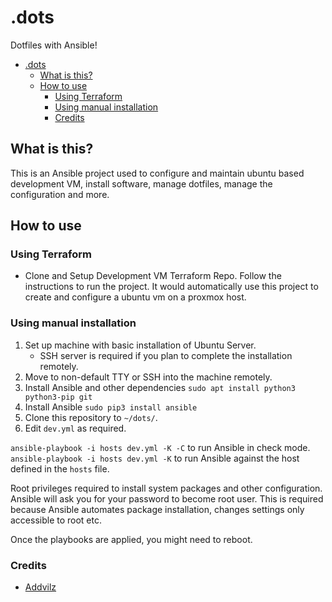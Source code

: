 # .dots

Dotfiles with Ansible!

<!--ts-->
* [.dots](#dots)
   * [What is this?](#what-is-this)
   * [How to use](#how-to-use)
      * [Using Terraform](#using-terraform)
      * [Using manual installation](#using-manual-installation)
      * [Credits](#credits)
<!--te-->

## What is this?

This is an Ansible project used to configure and maintain ubuntu based development VM, install software, manage dotfiles, manage the configuration and more.

## How to use

### Using Terraform

- Clone and Setup Development VM Terraform Repo. Follow the instructions to run the project. It would automatically use this project to create and configure a ubuntu vm on a proxmox host.

### Using manual installation

1. Set up machine with basic installation of Ubuntu Server.
    - SSH server is required if you plan to complete the installation remotely.
2. Move to non-default TTY or SSH into the machine remotely.
3. Install Ansible and other dependencies `sudo apt install python3 python3-pip git`
4. Install Ansible `sudo pip3 install ansible`
5. Clone this repository to `~/dots/`.
6. Edit `dev.yml` as required.

`ansible-playbook -i hosts dev.yml -K -C` to run Ansible in check mode.
`ansible-playbook -i hosts dev.yml -K` to run Ansible against the host defined in the `hosts` file.

Root privileges required to install system packages and other configuration. 
Ansible will ask you for your password to become root user.
This is required because Ansible automates package installation, changes settings only accessible to root etc.

Once the playbooks are applied, you might need to reboot.

### Credits
- [Addvilz](https://github.com/Addvilz/dots)